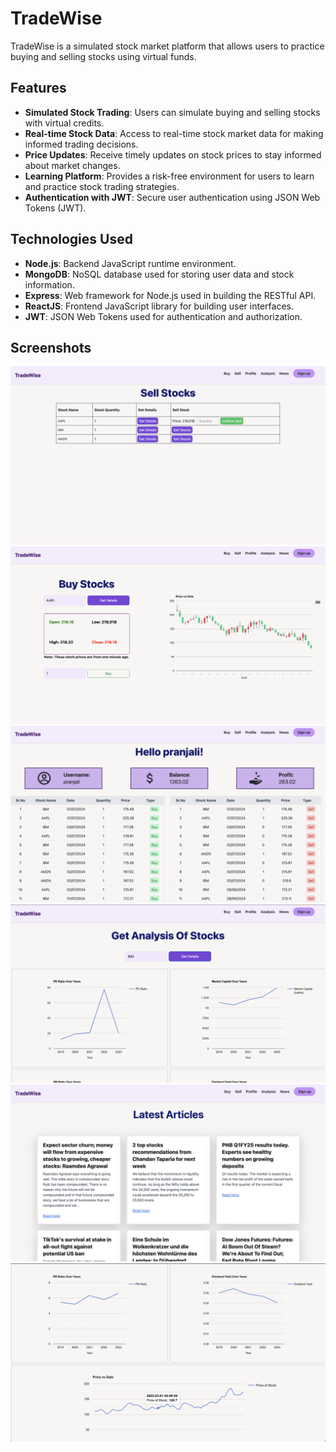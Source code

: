 
# TradeWise

TradeWise is a simulated stock market platform that allows users to practice buying and selling stocks using virtual funds.

## Features

- **Simulated Stock Trading**: Users can simulate buying and selling stocks with virtual credits.
- **Real-time Stock Data**: Access to real-time stock market data for making informed trading decisions.
- **Price Updates**: Receive timely updates on stock prices to stay informed about market changes.
- **Learning Platform**: Provides a risk-free environment for users to learn and practice stock trading strategies.
- **Authentication with JWT**: Secure user authentication using JSON Web Tokens (JWT).

## Technologies Used

- **Node.js**: Backend JavaScript runtime environment.
- **MongoDB**: NoSQL database used for storing user data and stock information.
- **Express**: Web framework for Node.js used in building the RESTful API.
- **ReactJS**: Frontend JavaScript library for building user interfaces.
- **JWT**: JSON Web Tokens used for authentication and authorization.

## Screenshots

![Screenshot](ss/ss2.png)
![Screenshot](ss/ss1.png)
![Screenshot](ss/ss3.png)
![Screenshot](ss/ss4.png)
![Screenshot](ss/ss5.png)
![Screenshot](ss/ss6.png)

